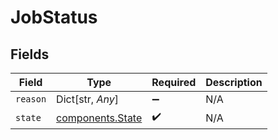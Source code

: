 # JobStatus


## Fields

| Field                                            | Type                                             | Required                                         | Description                                      |
| ------------------------------------------------ | ------------------------------------------------ | ------------------------------------------------ | ------------------------------------------------ |
| `reason`                                         | Dict[str, *Any*]                                 | :heavy_minus_sign:                               | N/A                                              |
| `state`                                          | [components.State](../../models/shared/state.md) | :heavy_check_mark:                               | N/A                                              |